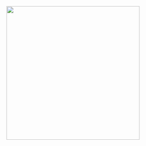 <p align='center'>
  <a href="#"><img src="https://github-readme-stats.vercel.app/api?username={kamushy}" width="350"></a>
</p>	
	

